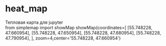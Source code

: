 # heat_map
Тепловая карта для jupyter
<br>
from simplemap import showMap 
showMap(coordinates=[
    [55.748228, 47.660954],
    [55.748228, 47.650954],
    [55.748228, 47.680954],
    [55.748228, 47.790954],
], zoom=4,center='55.748228, 47.660954')
